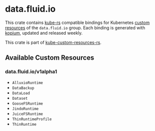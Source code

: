 <!--
SPDX-FileCopyrightText: The kube-custom-resources-rs Authors
SPDX-License-Identifier: 0BSD
 -->

# data.fluid.io

This crate contains [kube-rs](https://kube.rs/) compatible bindings for Kubernetes [custom resources](https://kubernetes.io/docs/tasks/extend-kubernetes/custom-resources/custom-resource-definitions/) of the `data.fluid.io` group. Each binding is generated with [kopium](https://github.com/kube-rs/kopium), updated and released weekly.

This crate is part of [kube-custom-resources-rs](https://github.com/metio/kube-custom-resources-rs).

## Available Custom Resources

### data.fluid.io/v1alpha1
- `AlluxioRuntime`
- `DataBackup`
- `DataLoad`
- `Dataset`
- `GooseFSRuntime`
- `JindoRuntime`
- `JuiceFSRuntime`
- `ThinRuntimeProfile`
- `ThinRuntime`
